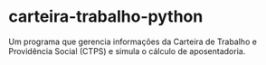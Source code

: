 # carteira-trabalho-python
Um programa que gerencia informações da Carteira de Trabalho e Providência Social (CTPS) e simula o cálculo de aposentadoria.
